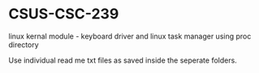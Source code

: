 # CSUS-CSC-239
linux kernal module - keyboard driver and linux task manager using proc directory

Use individual read me txt files as saved inside the seperate folders.
